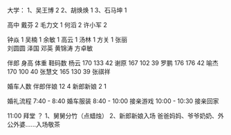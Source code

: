  大学：
1、吴王博 2
2、胡焕焕 1
3、石马坤 1


高中
戴芬 2
毛力文 1
何滔 2
许小军 2

钟焱 1
吴楠 1
余敏 1
高云 1
汤林 1
方关 1
张丽  
刘圆圆
泽国
邓英
黄锦涛
方卓敏


伴郎  身高  体重  鞋码数
杨云  170     133     42
谢原  167     102     39
罗鹏   176    176     42
喻杰   170    100    40
张慧文 165   130   39
张祺祥 





婚车人数
伴郎伴娘 12   4
新郎新娘 2    1




婚礼流程
7:40 - 8:40  婚车服装
8:40 - 10:00 接亲游戏
10:00 - 10:30 接亲回家

11:00 拜堂 ？
		  1、舅舅分竹（点蜡烛）
		  2、新郎新娘入场
				 爸爸妈妈、爷爷奶奶、外公外婆......入场敬茶
